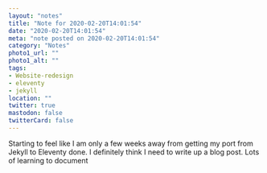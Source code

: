 ```yaml
---
layout: "notes"
title: "Note for 2020-02-20T14:01:54"
date: "2020-02-20T14:01:54"
meta: "note posted on 2020-02-20T14:01:54"
category: "Notes"
photo1_url: ""
photo1_alt: ""
tags:
- Website-redesign
- eleventy
- jekyll
location: ""
twitter: true
mastodon: false
twitterCard: false
---
```

Starting to feel like I am only a few weeks away from getting my port from Jekyll to Eleventy done.
I definitely think I need to write up a blog post. Lots of learning to document
